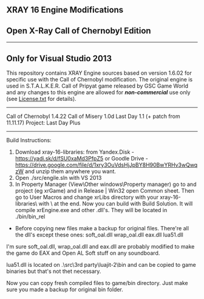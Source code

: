 ## XRAY 16 Engine Modifications
## Open X-Ray Call of Chernobyl Edition
----
## Only for Visual Studio 2013
This repository contains XRAY Engine sources based on version 1.6.02 for specific use with the Call of Chernobyl modification.
The original engine is used in S.T.A.L.K.E.R. Call of Pripyat game released by GSC Game World and any changes to this engine are allowed for ***non-commercial*** use only (see [License.txt](https://github.com/avoitishin/xray-16/blob/master/License.txt) for details).

----

Call of Chernobyl 1.4.22
Call of Misery 1.0d
Last Day 1.1 (+ patch from 11.11.17)
Project: Last Day Plus

----

Build Instructions:
1) Download xray-16-libraries:
from Yandex.Disk - https://yadi.sk/d/fSU0xaMd3PfpZ5
or Goodle Drive - https://drive.google.com/file/d/1xry3OuVdsHjJpBY8H90BwYRHv3wQwqzW
and unzip them anywhere you want.
2) Open ./src/engile.sln with VS 2013
3) In Property Manager (View\Other windows\Property manager) go to and project (eg xrGame) and in Release | Win32 open Common sheet. Then go to User Macros and change xrLibs directory with your xray-16-libraries\ with \ at the end.
Now you can build with Build Solution. It will compile xrEngine.exe and other .dll's. They will be located in ./bin/bin_rel
- Before copying new files make a backup for original files.
There're all the dll's except these ones:
soft_oal.dll
wrap_oal.dll
eax.dll
lua51.dll

I'm sure soft_oal.dll, wrap_oal.dll and eax.dll are probably modified to make the game do EAX and Open AL Soft stuff on any soundboard.

lua51.dll is located on .\src\3rd party\luajit-2\bin and can be copied to game binaries but that's not thet necessary.


Now you can copy fresh compiled files to game/bin directory. Just make sure you made a backup for original bin folder.